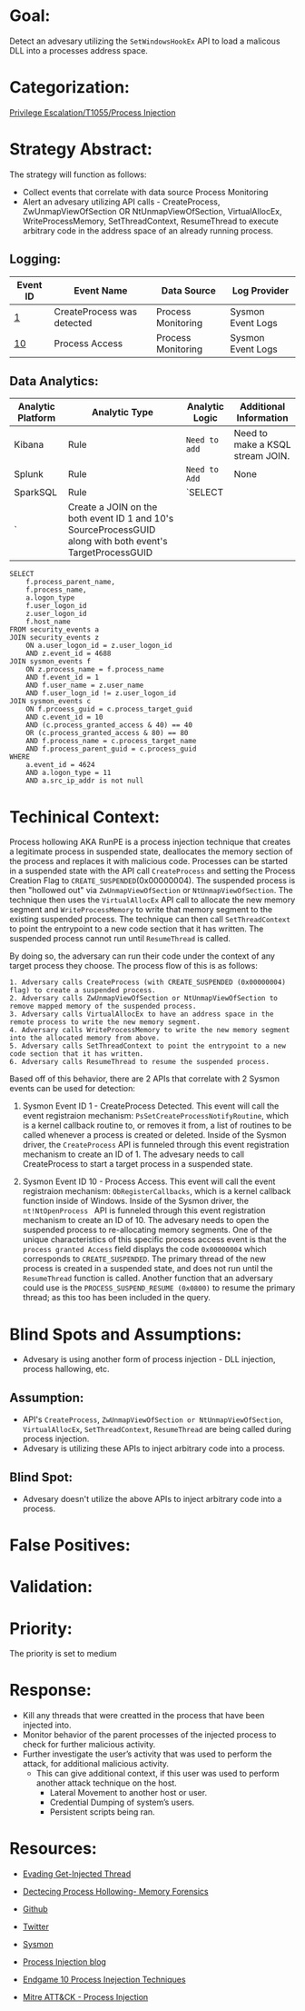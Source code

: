 # Goal:
Detect an advesary utilizing the `SetWindowsHookEx` API to load a malicous DLL into a processes address space. 


# Categorization:
[Privilege Escalation/T1055/Process Injection](https://attack.mitre.org/techniques/T1055/)

# Strategy Abstract:
The strategy will function as follows:
- Collect events that correlate with data source Process Monitoring
- Alert an advesary utilizing API calls - CreateProcess, ZwUnmapViewOfSection OR NtUnmapViewOfSection, VirtualAllocEx, WriteProcessMemory, SetThreadContext, ResumeThread 
 to execute arbitrary code in the address space of an already running process.


## Logging:
| Event ID | Event Name | Data Source | Log Provider |
|---------|---------|----------|----------|
| [1](https://github.com/hunters-forge/OSSEM/blob/master/data_dictionaries/windows/sysmon/event-1.md) | CreateProcess was detected  | Process Monitoring | Sysmon Event Logs |
| [10](https://github.com/Cyb3rWard0g/OSSEM/blob/master/data_dictionaries/windows/sysmon/event-10.md) | Process Access | Process Monitoring | Sysmon Event Logs |


## Data Analytics:
| Analytic Platform | Analytic Type  | Analytic Logic | Additional Information |
|--------|---------|---------|---------|
| Kibana | Rule | `Need to add` | Need to make a KSQL stream JOIN. 
| Splunk | Rule | ` Need to Add ` | None
| SparkSQL | Rule | `SELECT
`| Create a JOIN on the both event ID 1 and 10's SourceProcessGUID along with both event's TargetProcessGUID

```
SELECT
	f.process_parent_name,
	f.process_name,
	a.logon_type
	f.user_logon_id
	z.user_logon_id
	f.host_name
FROM security_events a
JOIN security_events z
	ON a.user_logon_id = z.user_logon_id
	AND z.event_id = 4688
JOIN sysmon_events f
	ON z.process_name = f.process_name
	AND f.event_id = 1
	AND f.user_name = z.user_name
	AND f.user_logn_id != z.user_logon_id
JOIN sysmon_events c
	ON f.prcoess_guid = c.process_target_guid
	AND c.event_id = 10
	AND (c.process_granted_access & 40) == 40
	OR (c.process_granted_access & 80) == 80
	AND f.process_name = c.process_target_name
	AND f.process_parent_guid = c.process_guid
WHERE
	a.event_id = 4624
	AND a.logon_type = 11
	AND a.src_ip_addr is not null
```

# Techinical Context:
Process hollowing AKA RunPE is a process injection technique that creates a legitimate process in suspended state, deallocates the memory section of the process and replaces it with malicious code. Processes can be started in a suspended state with the API call `CreateProcess` and setting the Process Creation Flag to `CREATE_SUSPENDED`(0x00000004). The suspended process is then "hollowed out" via `ZwUnmapViewOfSection` or `NtUnmapViewOfSection`. The technique then uses the `VirtualAllocEx` API call to allocate the new memory segment and `WriteProcessMemory` to write that memory segment to the existing suspended process. The technique can then call `SetThreadContext` to point the entrypoint to a new code section that it has written. The suspended process cannot run until `ResumeThread` is called. 

By doing so, the adversary can run their code under the context of any target process they choose. The process flow of this is as follows:

```
1. Adversary calls CreateProcess (with CREATE_SUSPENDED (0x00000004) flag) to create a suspended process.
2. Adversary calls ZwUnmapViewOfSection or NtUnmapViewOfSection to remove mapped memory of the suspended process.
3. Adversary calls VirtualAllocEx to have an address space in the remote process to write the new memory segment.
4. Adversary calls WriteProcessMemory to write the new memory segment into the allocated memory from above.
5. Adversary calls SetThreadContext to point the entrypoint to a new code section that it has written.
6. Adversary calls ResumeThread to resume the suspended process.
```
Based off of this behavior, there are 2 APIs that correlate with 2 Sysmon events can be used for detection:

1. Sysmon Event ID 1 - CreateProcess Detected. This event will call the event registraion mechanism: `PsSetCreateProcessNotifyRoutine`, which is a kernel callback routine to, or removes it from, a list of routines to be called whenever a process is created or deleted. Inside of the Sysmon driver, the `CreateProcess` API is funneled through this event registration mechanism to create an ID of 1. 
The advesary needs to call CreateProcess to start a target process in a suspended state.  

2. Sysmon Event ID 10 - Process Access. This event will call the event registraion mechanism: `ObRegisterCallbacks`, which is a kernel callback function inside of Windows. Inside of the Sysmon driver, the `nt!NtOpenProcess ` API is funneled through this event registration mechanism to create an ID of 10. 
The advesary needs to open the suspended process to re-allocating memory segments. One of the unique characteristics of this specific process access event is that the `process granted Access` field displays the code `0x00000004` which corresponds to `CREATE_SUSPENDED`. The primary thread of the new process is created in a suspended state, and does not run until the `ResumeThread` function is called. Another function that an adversary could use is the `PROCESS_SUSPEND_RESUME (0x0800)` to resume the primary thread; as this too has been included in the query. 

# Blind Spots and Assumptions:
* Advesary is using another form of process injection - DLL injection, process hallowing, etc.

## Assumption: 
* API's `CreateProcess`, `ZwUnmapViewOfSection or NtUnmapViewOfSection`, `VirtualAllocEx`, `SetThreadContext`, `ResumeThread` are being called during process injection. 
* Advesary is utilizing these APIs to inject arbitrary code into a process. 

## Blind Spot:
* Advesary doesn't utilize the above APIs to inject arbitrary code into a process. 


# False Positives:

# Validation:

# Priority:
The priority is set to medium


# Response:
* Kill any threads that were creatted in the process that have been injected into.
* Monitor behavior of the  parent processes of the injected process to check for further malicious activity. 
* Further investigate the user’s activity that was used to perform the attack, for additional malicious activity. 
    * This can give additional context, if this user was used to perform another attack technique on the host. 
        * Lateral Movement to another host or user. 
        * Credential Dumping of system’s users. 
        * Persistent scripts being ran. 


# Resources:

* [Evading Get-Injected Thread](https://blog.xpnsec.com/undersanding-and-evading-get-injectedthread/)

* [Dectecing Process Hollowing- Memory Forensics](https://cysinfo.com/detecting-deceptive-hollowing-techniques/)

* [Github](https://github.com/djhohnstein/CSharpSetThreadContext)

* [Twitter](https://twitter.com/mattifestation/status/1113100995381297153)

* [Sysmon](https://github.com/Cyb3rWard0g/OSSEM/tree/master/data_dictionaries/windows/sysmon)

* [Process Injection blog](https://medium.com/@jsecurity101/injecting-into-the-hunt-185af9d56636)

* [Endgame 10 Process Inejection Techniques](https://www.endgame.com/blog/technical-blog/ten-process-injection-techniques-technical-survey-common-and-trending-process)

* [Mitre ATT&CK - Process Injection](https://attack.mitre.org/techniques/T1055/)
